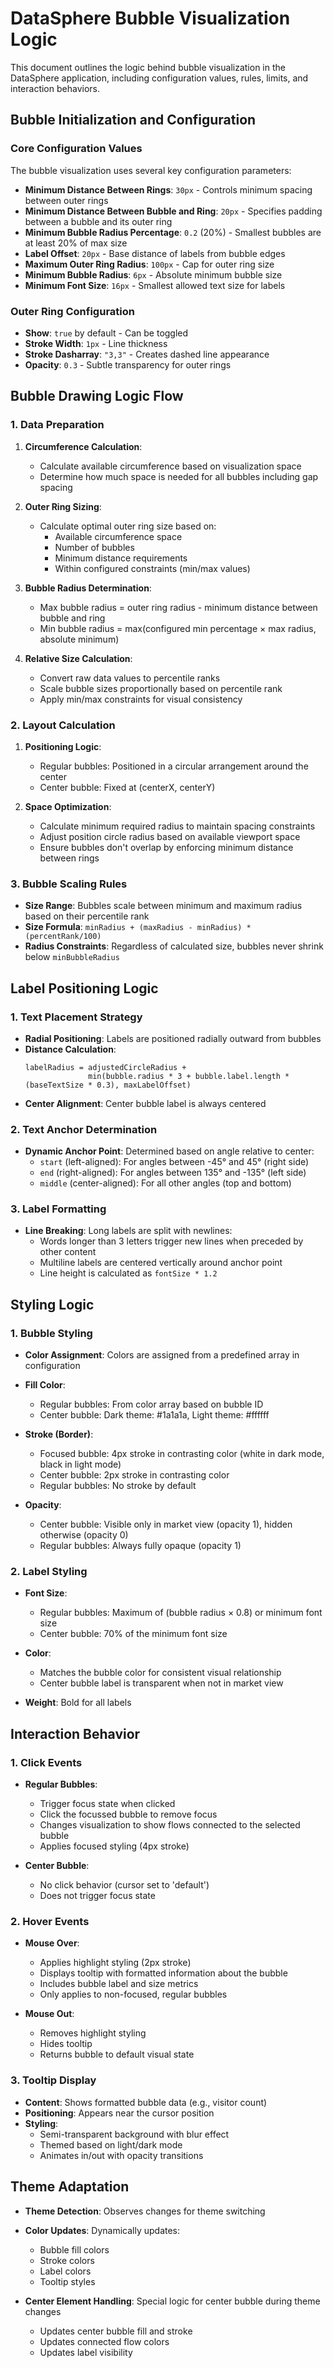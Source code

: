 # DataSphere Bubble Visualization Logic

This document outlines the logic behind bubble visualization in the DataSphere application, including configuration values, rules, limits, and interaction behaviors.

## Bubble Initialization and Configuration

### Core Configuration Values

The bubble visualization uses several key configuration parameters:

- **Minimum Distance Between Rings**: `30px` - Controls minimum spacing between outer rings
- **Minimum Distance Between Bubble and Ring**: `20px` - Specifies padding between a bubble and its outer ring
- **Minimum Bubble Radius Percentage**: `0.2` (20%) - Smallest bubbles are at least 20% of max size
- **Label Offset**: `20px` - Base distance of labels from bubble edges
- **Maximum Outer Ring Radius**: `100px` - Cap for outer ring size
- **Minimum Bubble Radius**: `6px` - Absolute minimum bubble size
- **Minimum Font Size**: `16px` - Smallest allowed text size for labels

### Outer Ring Configuration

- **Show**: `true` by default - Can be toggled
- **Stroke Width**: `1px` - Line thickness
- **Stroke Dasharray**: `"3,3"` - Creates dashed line appearance
- **Opacity**: `0.3` - Subtle transparency for outer rings

## Bubble Drawing Logic Flow

### 1. Data Preparation

1. **Circumference Calculation**:
   - Calculate available circumference based on visualization space
   - Determine how much space is needed for all bubbles including gap spacing

2. **Outer Ring Sizing**:
   - Calculate optimal outer ring size based on:
     - Available circumference space
     - Number of bubbles
     - Minimum distance requirements
     - Within configured constraints (min/max values)

3. **Bubble Radius Determination**:
   - Max bubble radius = outer ring radius - minimum distance between bubble and ring
   - Min bubble radius = max(configured min percentage × max radius, absolute minimum)

4. **Relative Size Calculation**:
   - Convert raw data values to percentile ranks
   - Scale bubble sizes proportionally based on percentile rank
   - Apply min/max constraints for visual consistency

### 2. Layout Calculation

1. **Positioning Logic**:
   - Regular bubbles: Positioned in a circular arrangement around the center
   - Center bubble: Fixed at (centerX, centerY)

2. **Space Optimization**:
   - Calculate minimum required radius to maintain spacing constraints
   - Adjust position circle radius based on available viewport space
   - Ensure bubbles don't overlap by enforcing minimum distance between rings

### 3. Bubble Scaling Rules

- **Size Range**: Bubbles scale between minimum and maximum radius based on their percentile rank
- **Size Formula**: `minRadius + (maxRadius - minRadius) * (percentRank/100)`
- **Radius Constraints**: Regardless of calculated size, bubbles never shrink below `minBubbleRadius`

## Label Positioning Logic

### 1. Text Placement Strategy

- **Radial Positioning**: Labels are positioned radially outward from bubbles
- **Distance Calculation**:
   ```
   labelRadius = adjustedCircleRadius + 
                 min(bubble.radius * 3 + bubble.label.length * (baseTextSize * 0.3), maxLabelOffset)
   ```
- **Center Alignment**: Center bubble label is always centered

### 2. Text Anchor Determination

- **Dynamic Anchor Point**: Determined based on angle relative to center:
  - `start` (left-aligned): For angles between -45° and 45° (right side)
  - `end` (right-aligned): For angles between 135° and -135° (left side) 
  - `middle` (center-aligned): For all other angles (top and bottom)

### 3. Label Formatting

- **Line Breaking**: Long labels are split with newlines:
  - Words longer than 3 letters trigger new lines when preceded by other content
  - Multiline labels are centered vertically around anchor point
  - Line height is calculated as `fontSize * 1.2`

## Styling Logic

### 1. Bubble Styling

- **Color Assignment**: Colors are assigned from a predefined array in configuration
- **Fill Color**: 
  - Regular bubbles: From color array based on bubble ID
  - Center bubble: Dark theme: #1a1a1a, Light theme: #ffffff

- **Stroke (Border)**:
  - Focused bubble: 4px stroke in contrasting color (white in dark mode, black in light mode)
  - Center bubble: 2px stroke in contrasting color
  - Regular bubbles: No stroke by default

- **Opacity**:
  - Center bubble: Visible only in market view (opacity 1), hidden otherwise (opacity 0)
  - Regular bubbles: Always fully opaque (opacity 1)

### 2. Label Styling

- **Font Size**: 
  - Regular bubbles: Maximum of (bubble radius × 0.8) or minimum font size
  - Center bubble: 70% of the minimum font size

- **Color**: 
  - Matches the bubble color for consistent visual relationship
  - Center bubble label is transparent when not in market view

- **Weight**: Bold for all labels

## Interaction Behavior

### 1. Click Events

- **Regular Bubbles**:
  - Trigger focus state when clicked
  - Click the focussed bubble to remove focus
  - Changes visualization to show flows connected to the selected bubble
  - Applies focused styling (4px stroke)

- **Center Bubble**: 
  - No click behavior (cursor set to 'default')
  - Does not trigger focus state

### 2. Hover Events

- **Mouse Over**:
  - Applies highlight styling (2px stroke)
  - Displays tooltip with formatted information about the bubble
  - Includes bubble label and size metrics
  - Only applies to non-focused, regular bubbles

- **Mouse Out**:
  - Removes highlight styling
  - Hides tooltip
  - Returns bubble to default visual state

### 3. Tooltip Display

- **Content**: Shows formatted bubble data (e.g., visitor count)
- **Positioning**: Appears near the cursor position
- **Styling**: 
  - Semi-transparent background with blur effect
  - Themed based on light/dark mode
  - Animates in/out with opacity transitions

## Theme Adaptation

- **Theme Detection**: Observes changes for theme switching
- **Color Updates**: Dynamically updates:
  - Bubble fill colors
  - Stroke colors
  - Label colors
  - Tooltip styles

- **Center Element Handling**: Special logic for center bubble during theme changes
  - Updates center bubble fill and stroke
  - Updates connected flow colors
  - Updates label visibility
